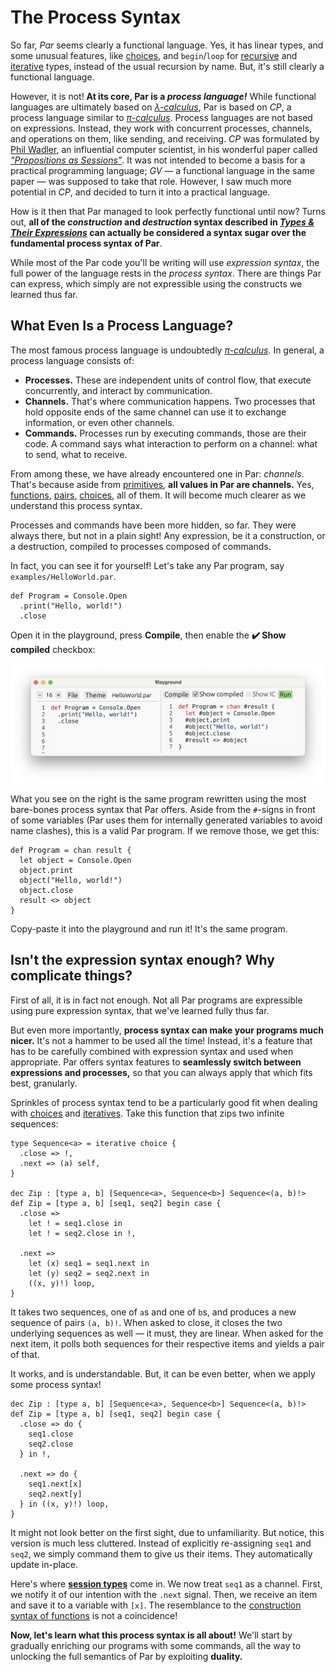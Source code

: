 # The Process Syntax

So far, _Par_ seems clearly a functional language. Yes, it has linear types, and some unusual
features, like [choices](./types/choice.md), and `begin`/`loop` for
[recursive](./types/recursive.md) and [iterative](./types/iterative.md) types, instead of the
usual recursion by name. But, it's still clearly a functional language.

However, it is not! **At its core, Par is a _process language!_** While functional languages
are ultimately based on [_λ-calculus_](https://en.wikipedia.org/wiki/Lambda_calculus), Par is
based on _CP_, a process language similar to [_π-calculus_](https://en.wikipedia.org/wiki/Π-calculus).
Process languages are not based on expressions. Instead, they work with concurrent processes,
channels, and operations on them, like sending, and receiving. _CP_ was formulated by
[Phil Wadler](https://en.wikipedia.org/wiki/Philip_Wadler), an influential computer scientist,
in his wonderful paper called [_"Propositions as Sessions"_](https://www.pure.ed.ac.uk/ws/portalfiles/portal/18383989/Wadler_2012_Propositions_as_Sessions.pdf). It was not intended to become a basis
for a practical programming language; _GV_ — a functional language in the same paper — was supposed
to take that role. However, I saw much more potential in _CP_, and decided to turn it into
a practical language.

How is it then that Par managed to look perfectly functional until now? Turns out,
**all of the _construction_ and _destruction_ syntax described in [_Types & Their Expressions_](./types.md) can actually be considered a syntax sugar over the fundamental process syntax of Par**.

While most of the Par code you'll be writing will use _expression syntax_, the full power of the
language rests in the _process syntax_. There are things Par can express, which simply are not
expressible using the constructs we learned thus far.

## What Even Is a Process Language?

The most famous process language is undoubtedly [_π-calculus_](https://en.wikipedia.org/wiki/Π-calculus). In general, a process
language consists of:
- **Processes.** These are independent units of control flow, that execute concurrently, and interact by communication.
- **Channels.** That's where communication happens. Two processes that hold opposite ends of the same channel can use it
  to exchange information, or even other channels.
- **Commands.** Processes run by executing commands, those are their code. A command says what interaction to perform on a channel:
  what to send, what to receive.

From among these, we have already encountered one in Par: _channels_. That's because aside from
[primitives](./structure/primitive_types.md), **all values in Par are channels.** Yes,
[functions](./types/function.md), [pairs](./types/pair.md), [choices](./types/choice.md), all of them. It will become much
clearer as we understand this process syntax.

Processes and commands have been more hidden, so far. They were always there, but not in a plain sight! Any expression, be
it a construction, or a destruction, compiled to processes composed of commands.

In fact, you can see it for yourself! Let's take any Par program, say `examples/HelloWorld.par`.

```par
def Program = Console.Open
  .print("Hello, world!")
  .close
```

Open it in the playground, press **Compile**, then enable the **✔️ Show compiled** checkbox:

![Hello World compiled to process syntax](./images/process_syntax_1.png)

What you see on the right is the same program rewritten using the most bare-bones process syntax that Par offers.
Aside from the `#`-signs in front of some variables (Par uses them for internally generated variables to avoid
name clashes), this is a valid Par program. If we remove those, we get this:

```par
def Program = chan result {
  let object = Console.Open
  object.print
  object("Hello, world!")
  object.close
  result <> object
}
```

Copy-paste it into the playground and run it! It's the same program.

## Isn't the expression syntax enough? Why complicate things?

First of all, it is in fact not enough. Not all Par programs are expressible using pure expression syntax, that we've learned
fully thus far.

But even more importantly, **process syntax can make your programs much nicer.** It's not a hammer to be used all the time!
Instead, it's a feature that has to be carefully combined with expression syntax and used when appropriate. Par offers syntax
features to **seamlessly switch between expressions and processes,** so that you can always apply that which fits best, granularly.

Sprinkles of process syntax tend to be a particularly good fit when dealing with [choices](./types/choice.md) and
[iteratives](./types/iterative.md). Take this function that zips two infinite sequences:

```par
type Sequence<a> = iterative choice {
  .close => !,
  .next => (a) self,
}

dec Zip : [type a, b] [Sequence<a>, Sequence<b>] Sequence<(a, b)!>
def Zip = [type a, b] [seq1, seq2] begin case {
  .close =>
    let ! = seq1.close in
    let ! = seq2.close in !,

  .next =>
    let (x) seq1 = seq1.next in
    let (y) seq2 = seq2.next in
    ((x, y)!) loop,
}
```

It takes two sequences, one of `a`s and one of `b`s, and produces a new sequence of pairs `(a, b)!`. When asked to close, it
closes the two underlying sequences as well — it must, they are linear. When asked for the next item, it polls both sequences
for their respective items and yields a pair of that.

It works, and is understandable. But, it can be even better, when we apply some process syntax!

```par
dec Zip : [type a, b] [Sequence<a>, Sequence<b>] Sequence<(a, b)!>
def Zip = [type a, b] [seq1, seq2] begin case {
  .close => do {
    seq1.close
    seq2.close
  } in !,

  .next => do {
    seq1.next[x]
    seq2.next[y]
  } in ((x, y)!) loop,
}
```

It might not look better on the first sight, due to unfamiliarity. But notice, this version is much less cluttered. Instead
of explicitly re-assigning `seq1` and `seq2`, we simply command them to give us their items. They automatically update in-place.

Here's where [**session types**](https://en.wikipedia.org/wiki/Session_type) come in. We now treat `seq1` as a channel. First,
we notify it of our intention with the `.next` signal. Then, we receive an item and save it to a variable with `[x]`. The
resemblance to the [construction syntax of functions](./types/function.md#construction) is not a coincidence!

**Now, let's learn what this process syntax is all about!** We'll start by gradually enriching our programs with some commands,
all the way to unlocking the full semantics of Par by exploiting **duality.**